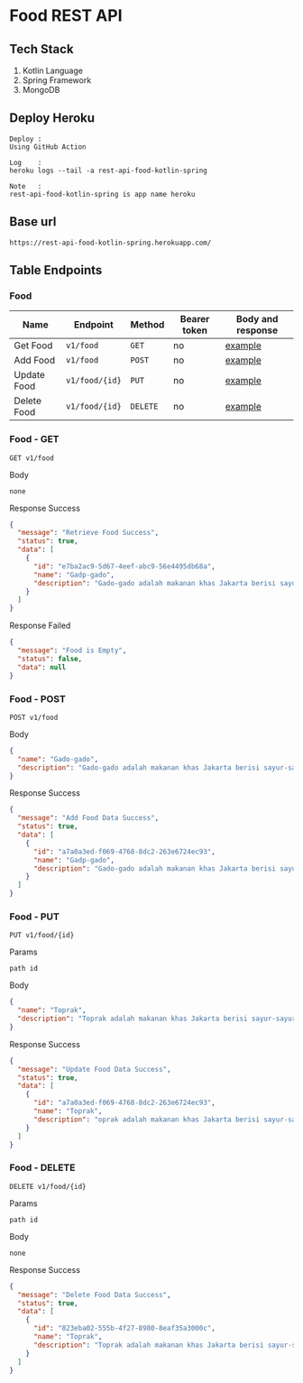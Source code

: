 # Food REST API

## Tech Stack

1. Kotlin Language
2. Spring Framework
3. MongoDB

## Deploy Heroku

```
Deploy : 
Using GitHub Action

Log    :
heroku logs --tail -a rest-api-food-kotlin-spring

Note   : 
rest-api-food-kotlin-spring is app name heroku
```

## Base url

```
https://rest-api-food-kotlin-spring.herokuapp.com/
```

## Table Endpoints

### Food

| Name        | Endpoint       | Method   | Bearer token | Body and response         |
|-------------|----------------|----------|--------------|---------------------------|
| Get Food    | `v1/food`      | `GET`    | no           | [example](#food---get)    |
| Add Food    | `v1/food`      | `POST`   | no           | [example](#food---post)   |
| Update Food | `v1/food/{id}` | `PUT`    | no           | [example](#food---put)    |
| Delete Food | `v1/food/{id}` | `DELETE` | no           | [example](#food---delete) |

### Food - GET

```
GET v1/food
```

Body

```
none
```

Response Success

```json
{
  "message": "Retrieve Food Success",
  "status": true,
  "data": [
    {
      "id": "e7ba2ac9-5d67-4eef-abc9-56e4495db68a",
      "name": "Gadp-gado",
      "description": "Gado-gado adalah makanan khas Jakarta berisi sayur-sayuran yang direbus, irisan telur dan tahu, serta ditaburi bawang goreng dan kerupuk."
    }
  ]
}
```

Response Failed

```json
{
  "message": "Food is Empty",
  "status": false,
  "data": null
}
```

### Food - POST

```
POST v1/food
```

Body

```json
{
  "name": "Gado-gado",
  "description": "Gado-gado adalah makanan khas Jakarta berisi sayur-sayuran yang direbus, irisan telur dan tahu, serta ditaburi bawang goreng dan kerupuk."
}
```

Response Success

```json
{
  "message": "Add Food Data Success",
  "status": true,
  "data": [
    {
      "id": "a7a0a3ed-f069-4768-8dc2-263e6724ec93",
      "name": "Gadp-gado",
      "description": "Gado-gado adalah makanan khas Jakarta berisi sayur-sayuran yang direbus, irisan telur dan tahu, serta ditaburi bawang goreng dan kerupuk."
    }
  ]
}
```

### Food - PUT

```
PUT v1/food/{id}
```

Params

```
path id
```

Body

```json
{
  "name": "Toprak",
  "description": "Toprak adalah makanan khas Jakarta berisi sayur-sayuran yang direbus, irisan telur dan tahu, serta ditaburi bawang goreng dan kerupuk."
}
```

Response Success

```json
{
  "message": "Update Food Data Success",
  "status": true,
  "data": [
    {
      "id": "a7a0a3ed-f069-4768-8dc2-263e6724ec93",
      "name": "Toprak",
      "description": "oprak adalah makanan khas Jakarta berisi sayur-sayuran yang direbus, irisan telur dan tahu, serta ditaburi bawang goreng dan kerupuk."
    }
  ]
}
```

### Food - DELETE

```
DELETE v1/food/{id}
```

Params

```
path id
```

Body

```
none
```

Response Success

```json
{
  "message": "Delete Food Data Success",
  "status": true,
  "data": [
    {
      "id": "823eba02-555b-4f27-8980-8eaf35a3000c",
      "name": "Toprak",
      "description": "Toprak adalah makanan khas Jakarta berisi sayur-sayuran yang direbus, irisan telur dan tahu, serta ditaburi bawang goreng dan kerupuk."
    }
  ]
}
```